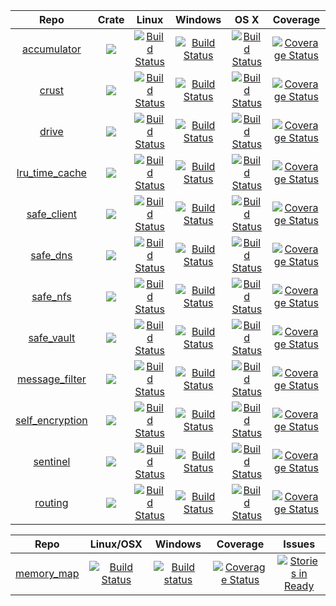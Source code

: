 |Repo|Crate|Linux|Windows|OS X|Coverage|
|:------:|:-------:|:-------:|:------:|:------:|:------:|
|[accumulator](https://github.com/maidsafe/accumulator)|[![](http://meritbadge.herokuapp.com/accumulator)](https://crates.io/crates/accumulator)|[![Build Status](https://travis-ci.org/maidsafe/accumulator.svg?branch=master)](https://travis-ci.org/maidsafe/accumulator)|[![Build Status](http://ci.maidsafe.net:8080/buildStatus/icon?job=accumulator_win64_status_badge)](http://ci.maidsafe.net:8080/job/accumulator_win64_status_badge/)|[![Build Status](http://ci.maidsafe.net:8080/buildStatus/icon?job=accumulator_osx_status_badge)](http://ci.maidsafe.net:8080/job/accumulator_osx_status_badge/)|[![Coverage Status](https://coveralls.io/repos/maidsafe/accumulator/badge.svg)](https://coveralls.io/r/maidsafe/accumulator)|
|[crust](https://github.com/maidsafe/crust)|[![](http://meritbadge.herokuapp.com/crust)](https://crates.io/crates/crust)|[![Build Status](https://travis-ci.org/maidsafe/crust.svg?branch=master)](https://travis-ci.org/maidsafe/crust)|[![Build Status](http://ci.maidsafe.net:8080/buildStatus/icon?job=crust_win64_status_badge)](http://ci.maidsafe.net:8080/job/crust_win64_status_badge/)|[![Build Status](http://ci.maidsafe.net:8080/buildStatus/icon?job=crust_osx_status_badge)](http://ci.maidsafe.net:8080/job/crust_osx_status_badge/)|[![Coverage Status](https://coveralls.io/repos/maidsafe/crust/badge.svg)](https://coveralls.io/r/maidsafe/crust)|
|[drive](https://github.com/maidsafe/drive)|[![](http://meritbadge.herokuapp.com/drive)](https://crates.io/crates/drive)|[![Build Status](https://travis-ci.org/maidsafe/drive.svg?branch=master)](https://travis-ci.org/maidsafe/drive)|[![Build Status](http://ci.maidsafe.net:8080/buildStatus/icon?job=drive_win64_status_badge)](http://ci.maidsafe.net:8080/job/drive_win64_status_badge/)|[![Build Status](http://ci.maidsafe.net:8080/buildStatus/icon?job=drive_osx_status_badge)](http://ci.maidsafe.net:8080/job/drive_osx_status_badge/)|[![Coverage Status](https://coveralls.io/repos/maidsafe/drive/badge.svg)](https://coveralls.io/r/maidsafe/drive)|
|[lru_time_cache](https://github.com/maidsafe/lru_time_cache)|[![](http://meritbadge.herokuapp.com/lru_time_cache)](https://crates.io/crates/lru_time_cache)|[![Build Status](https://travis-ci.org/maidsafe/lru_time_cache.svg?branch=master)](https://travis-ci.org/maidsafe/lru_time_cache)|[![Build Status](http://ci.maidsafe.net:8080/buildStatus/icon?job=lru_time_cache_win64_status_badge)](http://ci.maidsafe.net:8080/job/lru_time_cache_win64_status_badge/)|[![Build Status](http://ci.maidsafe.net:8080/buildStatus/icon?job=lru_time_cache_osx_status_badge)](http://ci.maidsafe.net:8080/job/lru_time_cache_osx_status_badge/)|[![Coverage Status](https://coveralls.io/repos/maidsafe/lru_time_cache/badge.svg)](https://coveralls.io/r/maidsafe/lru_time_cache)|
|[safe_client](https://github.com/maidsafe/safe_client)|[![](http://meritbadge.herokuapp.com/safe_client)](https://crates.io/crates/safe_client)|[![Build Status](https://travis-ci.org/maidsafe/safe_client.svg?branch=master)](https://travis-ci.org/maidsafe/safe_client)|[![Build Status](http://ci.maidsafe.net:8080/buildStatus/icon?job=safe_client_win64_status_badge)](http://ci.maidsafe.net:8080/job/safe_client_win64_status_badge/)|[![Build Status](http://ci.maidsafe.net:8080/buildStatus/icon?job=safe_client_osx_status_badge)](http://ci.maidsafe.net:8080/job/safe_client_osx_status_badge/)|[![Coverage Status](https://coveralls.io/repos/maidsafe/safe_client/badge.svg?branch=master)](https://coveralls.io/r/maidsafe/safe_client?branch=master)|
|[safe_dns](https://github.com/maidsafe/safe_dns)|[![](http://meritbadge.herokuapp.com/safe_dns)](https://crates.io/crates/safe_dns)|[![Build Status](https://travis-ci.org/maidsafe/safe_dns.svg?branch=master)](https://travis-ci.org/maidsafe/safe_dns)|[![Build Status](http://ci.maidsafe.net:8080/buildStatus/icon?job=safe_dns_win64_status_badge)](http://ci.maidsafe.net:8080/job/safe_dns_win64_status_badge/)|[![Build Status](http://ci.maidsafe.net:8080/buildStatus/icon?job=safe_dns_osx_status_badge)](http://ci.maidsafe.net:8080/job/safe_dns_osx_status_badge/)|[![Coverage Status](https://coveralls.io/repos/maidsafe/safe_dns/badge.svg)](https://coveralls.io/r/maidsafe/safe_dns)|
|[safe_nfs](https://github.com/maidsafe/safe_nfs)|[![](http://meritbadge.herokuapp.com/safe_nfs)](https://crates.io/crates/safe_nfs)|[![Build Status](https://travis-ci.org/maidsafe/safe_nfs.svg?branch=master)](https://travis-ci.org/maidsafe/safe_nfs)|[![Build Status](http://ci.maidsafe.net:8080/buildStatus/icon?job=safe_nfs_win64_status_badge)](http://ci.maidsafe.net:8080/job/safe_nfs_win64_status_badge/)|[![Build Status](http://ci.maidsafe.net:8080/buildStatus/icon?job=safe_nfs_osx_status_badge)](http://ci.maidsafe.net:8080/job/safe_nfs_osx_status_badge/)|[![Coverage Status](https://coveralls.io/repos/maidsafe/safe_nfs/badge.svg)](https://coveralls.io/r/maidsafe/safe_nfs)|
|[safe_vault](https://github.com/maidsafe/safe_vault)|[![](http://meritbadge.herokuapp.com/safe_vault)](https://crates.io/crates/safe_vault)|[![Build Status](https://travis-ci.org/maidsafe/safe_vault.svg?branch=master)](https://travis-ci.org/maidsafe/safe_vault) | [![Build Status](http://ci.maidsafe.net:8080/buildStatus/icon?job=safe_vault_win64_status_badge)](http://ci.maidsafe.net:8080/job/safe_vault_win64_status_badge/)|[![Build Status](http://ci.maidsafe.net:8080/buildStatus/icon?job=safe_vault_osx_status_badge)](http://ci.maidsafe.net:8080/job/safe_vault_osx_status_badge/) |[![Coverage Status](https://coveralls.io/repos/maidsafe/safe_vault/badge.svg)](https://coveralls.io/r/maidsafe/safe_vault)|
|[message_filter](https://github.com/maidsafe/message_filter)|[![](http://meritbadge.herokuapp.com/message_filter)](https://crates.io/crates/message_filter)|[![Build Status](https://travis-ci.org/maidsafe/message_filter.svg?branch=master)](https://travis-ci.org/maidsafe/message_filter)|[![Build Status](http://ci.maidsafe.net:8080/buildStatus/icon?job=message_filter_win64_status_badge)](http://ci.maidsafe.net:8080/job/message_filter_win64_status_badge/)|[![Build Status](http://ci.maidsafe.net:8080/buildStatus/icon?job=message_filter_osx_status_badge)](http://ci.maidsafe.net:8080/job/message_filter_osx_status_badge/)|[![Coverage Status](https://coveralls.io/repos/maidsafe/message_filter/badge.svg)](https://coveralls.io/r/maidsafe/message_filter)|
|[self_encryption](https://github.com/maidsafe/self_encryption)|[![](http://meritbadge.herokuapp.com/self_encryption)](https://crates.io/crates/self_encryption)|[![Build Status](https://travis-ci.org/maidsafe/self_encryption.svg?branch=master)](https://travis-ci.org/maidsafe/self_encryption)|[![Build Status](http://ci.maidsafe.net:8080/buildStatus/icon?job=self_encryption_win64_status_badge)](http://ci.maidsafe.net:8080/job/self_encryption_win64_status_badge/)|[![Build Status](http://ci.maidsafe.net:8080/buildStatus/icon?job=self_encryption_osx_status_badge)](http://ci.maidsafe.net:8080/job/self_encryption_osx_status_badge/) | [![Coverage Status](https://coveralls.io/repos/maidsafe/self_encryption/badge.svg?branch=master)](https://coveralls.io/r/maidsafe/self_encryption?branch=master)|
|[sentinel](https://github.com/maidsafe/sentinel)|[![](http://meritbadge.herokuapp.com/sentinel)](https://crates.io/crates/sentinel)|[![Build Status](https://travis-ci.org/maidsafe/sentinel.svg?branch=master)](https://travis-ci.org/maidsafe/sentinel)| [![Build Status](http://ci.maidsafe.net:8080/buildStatus/icon?job=sentinel_win64_status_badge)](http://ci.maidsafe.net:8080/job/sentinel_win64_status_badge/)|[![Build Status](http://ci.maidsafe.net:8080/buildStatus/icon?job=sentinel_osx_status_badge)](http://ci.maidsafe.net:8080/job/sentinel_osx_status_badge/)|[![Coverage Status](https://coveralls.io/repos/maidsafe/sentinel/badge.svg)](https://coveralls.io/r/maidsafe/sentinel)|
|[routing](https://github.com/maidsafe/routing)|[![](http://meritbadge.herokuapp.com/routing)](https://crates.io/crates/routing)|[![Build Status](https://travis-ci.org/maidsafe/routing.svg?branch=master)](https://travis-ci.org/maidsafe/routing)|[![Build Status](http://ci.maidsafe.net:8080/buildStatus/icon?job=routing_win64_status_badge)](http://ci.maidsafe.net:8080/job/routing_win64_status_badge/)|[![Build Status](http://ci.maidsafe.net:8080/buildStatus/icon?job=routing_osx_status_badge)](http://ci.maidsafe.net:8080/job/routing_osx_status_badge/)|[![Coverage Status](https://coveralls.io/repos/maidsafe/routing/badge.svg?branch=master)](https://coveralls.io/r/maidsafe/routing?branch=master)|

|Repo|Linux/OSX|Windows|Coverage|Issues|
|:------:|:-------:|:-------:|:-------:|:-------:|
|[memory_map](https://github.com/maidsafe/memory_map)|[![Build Status](https://travis-ci.org/maidsafe/memory_map.svg?branch=master)](https://travis-ci.org/maidsafe/memory_map)|[![Build status](https://ci.appveyor.com/api/projects/status/8dc616koi5oarjq2?svg=true)](https://ci.appveyor.com/project/dirvine/memory-map)|[![Coverage Status](https://coveralls.io/repos/maidsafe/memory_map/badge.svg)](https://coveralls.io/r/maidsafe/memory_map)|[![Stories in Ready](https://badge.waffle.io/maidsafe/memory_map.png?label=ready&title=Ready)](https://waffle.io/maidsafe/memory_map)

